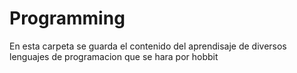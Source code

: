 # Programming
En esta carpeta se guarda el contenido del aprendisaje de diversos lenguajes de programacion que se hara por hobbit
